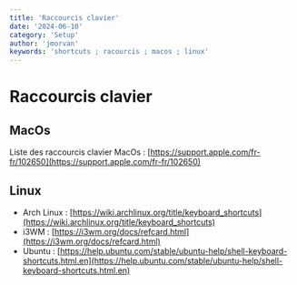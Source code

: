 ```yaml
---
title: 'Raccourcis clavier'
date: '2024-06-10'
category: 'Setup'
author: 'jmorvan'
keywords: 'shortcuts ; racourcis ; macos ; linux'
---
```


# Raccourcis clavier

## MacOs
Liste des raccourcis clavier MacOs : [https://support.apple.com/fr-fr/102650](https://support.apple.com/fr-fr/102650) 

## Linux
- Arch Linux : [https://wiki.archlinux.org/title/keyboard_shortcuts](https://wiki.archlinux.org/title/keyboard_shortcuts)
- i3WM : [https://i3wm.org/docs/refcard.html](https://i3wm.org/docs/refcard.html)
- Ubuntu : [https://help.ubuntu.com/stable/ubuntu-help/shell-keyboard-shortcuts.html.en](https://help.ubuntu.com/stable/ubuntu-help/shell-keyboard-shortcuts.html.en)

